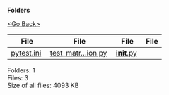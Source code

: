 **Folders**

[&lt;Go Back&gt;](../right.html)

<table><thead><tr class="header"><th><strong>File</strong></th><th><strong>File</strong></th><th><strong>File</strong></th><th><strong>File</strong></th></tr></thead><tbody><tr class="odd"><td><a href="pytest.ini">pytest.ini</a> </td><td><a href="test_matrix_operation.py">test_matr…ion.py</a> </td><td><a href="__init__.py"><strong>init</strong>.py</a> </td><td></td></tr></tbody></table>

Folders: 1  
Files: 3  
Size of all files: 4093 KB
